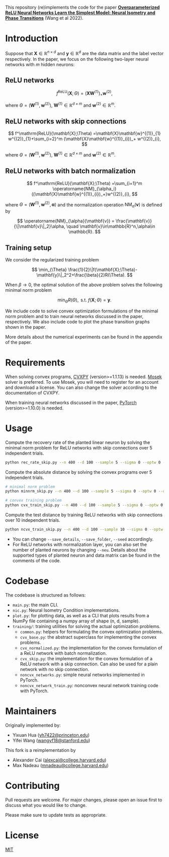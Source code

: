 This repository (re)implements the code for the paper [**Overparameterized ReLU Neural Networks Learn the Simplest Model: Neural Isometry and Phase Transitions**](https://arxiv.org/abs/2209.15265) (Wang et al 2022).

# Introduction

Suppose that $\mathbf{X}\in \mathbb{R}^{n\times d}$ and $\mathbf{y}\in \mathbb{R}^d$ are the data matrix and the label vector respectively. In the paper, we focus on the following two-layer neural networks with $m$ hidden neurons:

## ReLU networks

  
$$
f^\mathrm{ReLU}(\mathbf{X};\Theta) = (\mathbf{X}{\mathbf{W}}^{(1)})_+ \mathbf{w}^{(2)},
$$

where $\Theta = (\mathbf{W}^{(1)},\mathbf{w}^{(2)})$, $\mathbf{W}^{(1)} \in \mathbb{R}^{d\times m}$ and $\mathbf{w}^{(2)} \in \mathbb{R}^{m}$.

## ReLU networks with skip connections

  
$$
f^\mathrm{ReLU}(\mathbf{X};\Theta) =\mathbf{X}\mathbf{w}^{(1)}_{1} w^{(2)}_{1}+\sum_{i=2}^m (\mathbf{X}\mathbf{w}^{(1)}_{i})_+ w^{(2)}_{i},
$$

where $\Theta = (\mathbf{W}^{(1)},\mathbf{w}^{(2)})$, $\mathbf{W}^{(1)}\in \mathbb{R}^{d\times m}$ and $\mathbf{w}^{(2)}\in \mathbb{R}^{m}$.

## ReLU networks with batch normalization

$$
f^\mathrm{ReLU}(\mathbf{X};\Theta) =\sum_{i=1}^m \operatorname{NM}_{\alpha_i}((\mathbf{X}\mathbf{w}^{(1)}_{i})_+)w^{(2)}_{i},
$$

where $\Theta = (\mathbf{W}^{(1)},\mathbf{w}^{(2)},\mathbf{\alpha})$ and the normalization operation $\operatorname{NM}_\alpha(\mathbf{v})$ is defined by

$$
\operatorname{NM}_{\alpha}(\mathbf{v}) = \frac{\mathbf{v}}{\|\mathbf{v}\|_2}\alpha, \quad \mathbf{v}\in\mathbb{R}^n,\alpha\in \mathbb{R}.
$$

## Training setup

We consider the regularized training problem 

$$
\min_{\Theta} \frac{1}{2}\|f(\mathbf{X};\Theta)-\mathbf{y}\|_2^2+\frac{\beta}{2}R(\Theta).
$$

When $\beta\to 0$, the optimal solution of the above problem solves the following minimal norm problem

$$
    \min_{\Theta} R(\Theta), \text{ s.t. } f(\mathbf{X};\Theta)=\mathbf{y}.
$$

We include code to solve convex optimization formulations of the minimal norm problem and to train neural networks discussed in the paper, respectively. We also include code to plot the phase transition graphs shown in the paper. 

More details about the numerical experiments can be found in the appendix of the paper.

# Requirements

When solving convex programs, [CVXPY](https://www.cvxpy.org/install/index.html) (version>=1.1.13) is needed. [Mosek](https://www.mosek.com/downloads/) solver is preferred. To use Mosek, you will need to register for an account and download a license. You can also change the solver according to the documentation of CVXPY.

When training neural networks discussed in the paper, [PyTorch](https://pytorch.org/get-started/locally/) (version>=1.10.0) is needed.

# Usage

Compute the recovery rate of the planted linear neuron by solving the minimal norm problem for ReLU networks with skip connections over 5 independent trials. 
```bash
python rec_rate_skip.py --n 400 --d 100 --sample 5 --sigma 0 --optw 0 --optx 0
```

Compute the absolute distance by solving the convex programs over 5 independent trials. 
```bash
# minimal norm problem
python minnrm_skip.py --n 400 --d 100 --sample 5 --sigma 0 --optw 0 --optx 0

# convex training problem
python cvx_train_skip.py --n 400 --d 100 --sample 5 --sigma 0 --optw 0 --optx 0
```

Compute the test distance by training ReLU networks with skip connections over 10 independent trials. 
```bash
python ncvx_train_skip.py --n 400 --d 100 --sample 10 --sigma 0 --optw 0 --optx 0
```

- You can change `--save_details`, `--save_folder`, `--seed` accordingly. 
- For ReLU networks with normalization layer, you can also set the number of planted neurons by changing `--neu`. Details about the supported types of planted neuron and data matrix can be found in the comments of the code.

# Codebase

The codebase is structured as follows:

- `main.py`: the main CLI.
- `nic.py`: Neural Isometry Condition implementations.
- `plot.py`: for plotting data, as well as a CLI that plots results from a NumPy file containing a numpy array of shape (n, d, sample).
- `training/`: training utilities for solving the actual optimization problems.
    - `common.py`: helpers for formulating the convex optimization problems.
    - `cvx_base.py`: the abstract superclass for implementing the convex problems.
    - `cvx_normalized.py`: the implementation for the convex formulation of a ReLU network with batch normalization.
    - `cvx_skip.py`: the implementation for the convex formulation of a ReLU network with a skip connection. Can also be used for a plain network with no skip connection.
    - `noncvx_networks.py`: simple neural networks implemented in PyTorch.
    - `noncvx_network_train.py`: nonconvex neural network training code with PyTorch.

# Maintainers

Originally implemented by:

- Yixuan Hua (yh7422@princeton.edu)
- Yifei Wang (wangyf18@stanford.edu)

This fork is a reimplementation by

- Alexander Cai (alexcai@college.harvard.edu)
- Max Nadeau (mnadeau@college.harvard.edu)

# Contributing

Pull requests are welcome. For major changes, please open an issue first to discuss what you would like to change.

Please make sure to update tests as appropriate.

# License

[MIT](https://choosealicense.com/licenses/mit/)

